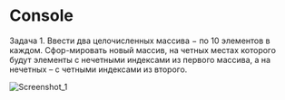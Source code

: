 # Console
Задача 1.
Ввести два целочисленных массива − по 10 элементов в каждом. Сфор-мировать  новый  массив,  на  четных  местах  которого  будут  элементы  с нечетными  индексами  из  первого  массива,  а  на  нечетных –  с  четными индексами из второго.  

![Screenshot_1](https://user-images.githubusercontent.com/89976548/161005172-5e3e69ca-0c23-4ceb-ae30-f41b23c610e7.png)
